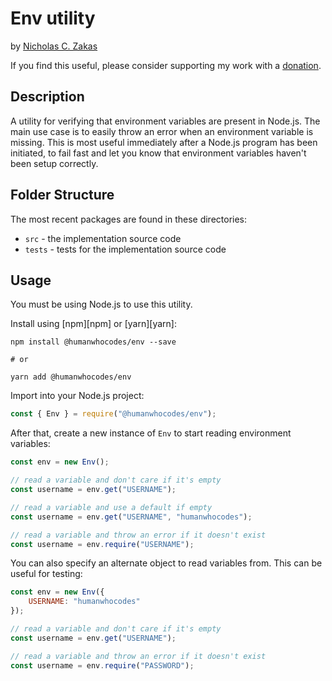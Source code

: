 # Env utility

by [Nicholas C. Zakas](https://humanwhocodes.com)

If you find this useful, please consider supporting my work with a [donation](https://humanwhocodes.com/donate).

## Description

A utility for verifying that environment variables are present in Node.js. The main use case is to easily throw an error when an environment variable is missing. This is most useful immediately after a Node.js program has been initiated, to fail fast and let you know that environment variables haven't been setup correctly.

## Folder Structure

The most recent packages are found in these directories:

* `src` - the implementation source code
* `tests` - tests for the implementation source code

## Usage

You must be using Node.js to use this utility.

Install using [npm][npm] or [yarn][yarn]:

```
npm install @humanwhocodes/env --save

# or

yarn add @humanwhocodes/env
```

Import into your Node.js project:

```js
const { Env } = require("@humanwhocodes/env");
```

After that, create a new instance of `Env` to start reading environment variables:

```js
const env = new Env();

// read a variable and don't care if it's empty
const username = env.get("USERNAME");

// read a variable and use a default if empty
const username = env.get("USERNAME", "humanwhocodes");

// read a variable and throw an error if it doesn't exist
const username = env.require("USERNAME");
```

You can also specify an alternate object to read variables from. This can be useful for testing:

```js
const env = new Env({
    USERNAME: "humanwhocodes"
});

// read a variable and don't care if it's empty
const username = env.get("USERNAME");

// read a variable and throw an error if it doesn't exist
const username = env.require("PASSWORD");
```
